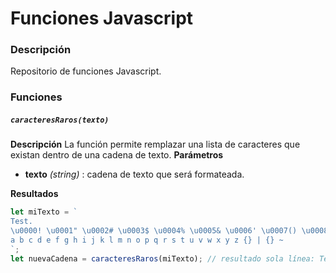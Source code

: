 # Funciones Javascript

### Descripción
Repositorio de funciones Javascript.
### Funciones

##### `caracteresRaros(texto)`
**Descripción**
La función permite remplazar una lista de caracteres que existan dentro de una cadena de texto.
**Parámetros**
- **texto** *(string)* : cadena de texto que será formateada.

**Resultados**
```javascript
let miTexto = `
Test.										
\u0000! \u0001" \u0002# \u0003$ \u0004% \u0005& \u0006' \u0007() \u0008* \u0009+ \u000A, \u000B- \u000C/ \u000D0 \u000E1 \u000F2 \u00103 \u00114 \u00125 \u00136 \u00147 \u00158 \u00169 \u0017: \u0018; \u0019< \u001A= \u001B> \u001C? \u001D@  \u001EA \u001FB C D E F G H \u007FI J K L M N O P Q R S T U V W X Y Z [] \ _ ´
a b c d e f g h i j k l m n o p q r s t u v w x y z {} | {} ~
`;
let nuevaCadena = caracteresRaros(miTexto); // resultado sola línea: Test.! " # $ % & ' () * + , - / 0 1 2 3 4 5 6 7 8 9 : ; < = > ? @  A B C D E F G H I J K L M N O P Q R S T U V W X Y Z []  _ ´a b c d e f g h i j k l m n o p q r s t u v w x y z {}  {} ~


```
